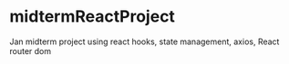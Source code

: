 # midtermReactProject
Jan midterm project using react hooks, state management, axios, React router dom
